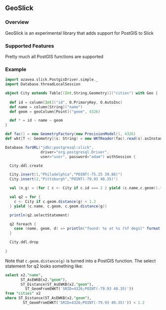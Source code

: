 ## GeoSlick

### Overview

GeoSlick is an experimental library that adds support for PostGIS
to Slick

### Supported Features

Pretty much all PostGIS functions are supported

### Example

```scala
import azavea.slick.PostgisDriver.simple._
import Database.threadLocalSession

object City extends Table[(Int,String,Geometry)]("cities") with Geo {
      
  def id = column[Int]("id", O.PrimaryKey, O.AutoInc)
  def name = column[String]("name")
  def geom = geoColumn[Point]("geom", 4326)

  def * = id ~ name ~ geom
}

def fac() = new GeometryFactory(new PrecisionModel(), 4326)
def wkt[T <: Geometry](s: String) = new WKTReader(fac).read(s).asInstanceOf[T]

Database.forURL("jdbc:postgresql:slick",
                driver="org.postgresql.Driver",
                user="user", password="adam") withSession {

  City.ddl.create

  City.insert(1,"Philadelphia","POINT(-75.25 39.88)")
  City.insert(2,"Pittsburgh","POINT(-79.93 40.35)")

  val (n,g) = (for { c <- City if c.id === 2 } yield (c.name,c.geom)).first

  val q2 = for {
    c <- City if c.geom.distance(g) < 1.2
  } yield (c.name, c.geom, c.geom.distance(g))

  println(q2.selectStatement)

  q2 foreach {
    case (name, geom, d) => println("found: %s at %s (%f degs)" format (name, geom, d))
  }

  City.ddl.drop
               
}
```

Note that `c.geom.distance(g)` is turned into a PostGIS function. The select
statement for q2 looks something like:

```sql
select x2."name", 
       ST_AsEWKB(x2."geom"), 
       ST_Distance(ST_AsEWKB(x2."geom"),
         ST_GeomFromEWKT('SRID=4326;POINT(-79.93 40.35)'))
from "cities" x2 
where ST_Distance(ST_AsEWKB(x2."geom"),
        ST_GeomFromEWKT('SRID=4326;POINT(-79.93 40.35)')) < 1.2
```
